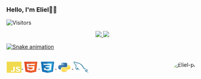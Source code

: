 ### Hello, I'm Eliel👋😊
![Visitors](https://api.visitorbadge.io/api/VisitorHit?user=oliveiraeliel&oliveiraeliel&countColor=%237B1E7A)

 <div align="center">
  <a href="https://github.com/oliveiraeliel">
  <img height="180em" src="https://github-readme-stats.vercel.app/api?username=oliveiraeliel&show_icons=true&theme=dracula&include_all_commits=true&count_private=true"/>
  <img height="180em" src="https://github-readme-stats.vercel.app/api/top-langs/?username=oliveiraeliel&layout=compact&langs_count=7&theme=dracula"/>
</div>
  
  ![Snake animation](https://github.com/oliveiraeliel/oliveiraeliel/blob/output/github-contribution-grid-snake.svg)
 
<div style="display: inline_block"><br>
  <img align="center" alt="Eliel-Js" height="30" width="40" src="https://raw.githubusercontent.com/devicons/devicon/master/icons/javascript/javascript-plain.svg">

  <img align="center" alt="Eliel-HTML" height="30" width="40" src="https://raw.githubusercontent.com/devicons/devicon/master/icons/html5/html5-original.svg">
  <img align="center" alt="Eliel-CSS" height="30" width="40" src="https://raw.githubusercontent.com/devicons/devicon/master/icons/css3/css3-original.svg">
  <img align="center" alt="Eliel-Python" height="30" width="40" src="https://raw.githubusercontent.com/devicons/devicon/master/icons/python/python-original.svg">
   <img align="center" alt="Eliel-Sql" height="30" width="40" src="https://raw.githubusercontent.com/devicons/devicon/master/icons/mysql/mysql-original.svg">
  <img align="right" alt="Eliel-pic" height="150" style="border-radius:50px;" src="https://i.imgur.com/mUbthfc.jpeg">
</div>
 
<!-- ### Interested in -->
<!-- <div style="display: inline_block"><br> -->
<!--   <img align="center" alt="Eliel-Ts" height="30" width="40" src="https://raw.githubusercontent.com/devicons/devicon/master/icons/typescript/typescript-plain.svg"> -->
<!--   <img align="center" alt="Eliel-React" height="30" width="40" src="https://raw.githubusercontent.com/devicons/devicon/master/icons/react/react-original.svg"> -->
<!--    <img align="center" alt="Eliel-React" height="30" width="40" src="https://raw.githubusercontent.com/devicons/devicon/master/icons/nodejs/nodejs-original.svg"> -->
<!-- </div> -->
